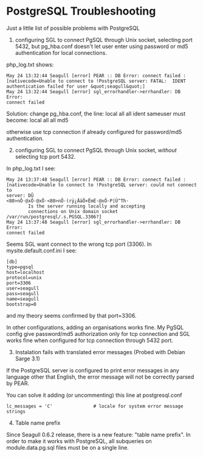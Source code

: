 <!-- Name: Howto/DB/PostgresSQL -->
<!-- Version: 5 -->
<!-- Last-Modified: 2007/04/24 15:28:24 -->
<!-- Author: demian -->
<!-- Status: Original -->

# PostgreSQL Troubleshooting

Just a little list of possible problems with PostgreSQL

1) configuring SGL to connect PgSQL through Unix socket, selecting port 5432, but pg\_hba.conf doesn't let user enter using password or md5 authentication for local connections.

php\_log.txt shows:

	May 24 13:32:44 Seagull [error] PEAR :: DB Error: connect failed :
	[nativecode=Unable to connect to !PostgreSQL server: FATAL:  IDENT
	authentication failed for user &quot;seagull&quot;]
	May 24 13:32:44 Seagull [error] sgl_errorhandler->errhandler: DB Error:
	connect failed

Solution: change pg\_hba.conf, the line:
   local   all  all      ident sameuser
must become:
   local   all  all      md5

otherwise use tcp connection if already configured for password/md5 authentication.



2) configuring SGL to connect PgSQL through Unix socket, *without* selecting tcp port 5432.

In php\_log.txt I see:

	May 24 13:37:48 Seagull [error] PEAR :: DB Error: connect failed :
	[nativecode=Unable to connect to !PostgreSQL server: could not connect to
	server: DÛ
	<80>nÔ·@xÔ·@xÔ·<80>nÔ·(rÿ¿ÄäÔ×ËmÈ·@xÔ·P|Ü^Th·
	        Is the server running locally and accepting
	        connections on Unix domain socket /var/run/postgresql/.s.PGSQL.3306?]
	May 24 13:37:48 Seagull [error] sgl_errorhandler->errhandler: DB Error:
	connect failed

Seems SGL want connect to the wrong tcp port (3306).
In mysite.default.conf.ini I see:

	[db]
	type=pgsql
	host=localhost
	protocol=unix
	port=3306
	user=seagull
	pass=seagull
	name=seagull
	bootstrap=0

and my theory seems confirmed by that port=3306.

In other configurations, adding an organisations works fine.
My PgSQL config give password/md5 authorization only for tcp connection
and SGL works fine when configured for tcp connection through 5432 port.

3) Instalation fails with translated error messages (Probed with Debian Sarge 3.1)

If the PostgreSQL server is configured to print error messages in any language other that English, the error message will not be correctly parsed by PEAR.

You can solve it adding (or uncommenting) this line at postgresql.conf

	lc_messages = 'C'               # locale for system error message strings 

4) Table name prefix

Since Seagull 0.6.2 release, there is a new feature: "table name prefix". In order to make it works with PostgreSQL, all subqueries on module.data.pg.sql files must be on a single line.